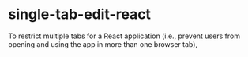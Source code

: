 # single-tab-edit-react
To restrict multiple tabs for a React application (i.e., prevent users from opening and using the app in more than one browser tab), 
